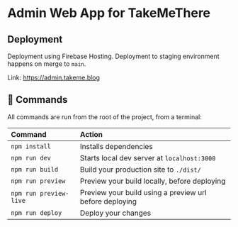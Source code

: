 # Admin Web App for TakeMeThere

## Deployment

Deployment using Firebase Hosting.
Deployment to staging environment happens on merge to `main`.

Link: https://admin.takeme.blog

## 🧞 Commands

All commands are run from the root of the project, from a terminal:

| Command                | Action                                                  |
| :--------------------- | :------------------------------------------------------ |
| `npm install`          | Installs dependencies                                   |
| `npm run dev`          | Starts local dev server at `localhost:3000`             |
| `npm run build`        | Build your production site to `./dist/`                 |
| `npm run preview`      | Preview your build locally, before deploying            |
| `npm run preview-live` | Preview your build using a preview url before deploying |
| `npm run deploy`       | Deploy your changes                                     |
